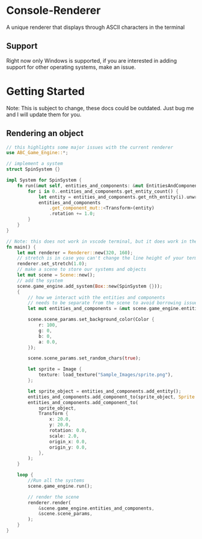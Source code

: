 # Console-Renderer
A unique renderer that displays through ASCII characters in the terminal
## Support
Right now only Windows is supported, if you are interested in adding support for other operating systems, make an issue.
# Getting Started
Note: This is subject to change, these docs could be outdated. Just bug me and I will update them for you.
## Rendering an object
``` rust
// this highlights some major issues with the current renderer
use ABC_Game_Engine::*;

// implement a system
struct SpinSystem {}

impl System for SpinSystem {
    fn run(&mut self, entities_and_components: &mut EntitiesAndComponents) {
        for i in 0..entities_and_components.get_entity_count() {
            let entity = entities_and_components.get_nth_entity(i).unwrap();
            entities_and_components
                .get_component_mut::<Transform>(entity)
                .rotation += 1.0;
        }
    }
}

// Note: this does not work in vscode terminal, but it does work in the windows terminal
fn main() {
    let mut renderer = Renderer::new(320, 160);
    // stretch is in case you can't change the line height of your terminal
    renderer.set_stretch(1.0);
    // make a scene to store our systems and objects
    let mut scene = Scene::new();
    // add the system
    scene.game_engine.add_system(Box::new(SpinSystem {}));
    {
        // how we interact with the entities and components
        // needs to be separate from the scene to avoid borrowing issues
        let mut entities_and_components = &mut scene.game_engine.entities_and_components;

        scene.scene_params.set_background_color(Color {
            r: 100,
            g: 0,
            b: 0,
            a: 0.0,
        });

        scene.scene_params.set_random_chars(true);

        let sprite = Image {
            texture: load_texture("Sample_Images/sprite.png"),
        };

        let sprite_object = entities_and_components.add_entity();
        entities_and_components.add_component_to(sprite_object, Sprite::Image(sprite));
        entities_and_components.add_component_to(
            sprite_object,
            Transform {
                x: 20.0,
                y: 20.0,
                rotation: 0.0,
                scale: 2.0,
                origin_x: 0.0,
                origin_y: 0.0,
            },
        );
    }

    loop {
        //Run all the systems
        scene.game_engine.run();

        // render the scene
        renderer.render(
            &scene.game_engine.entities_and_components,
            &scene.scene_params,
        );
    }
}
```


